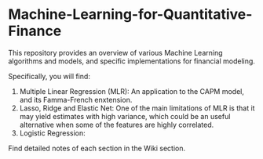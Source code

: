 # Machine-Learning-for-Quantitative-Finance
This repository provides an overview of various Machine Learning algorithms and models, and specific implementations for financial modeling.

Specifically, you will find:

1. Multiple Linear Regression (MLR): An application to the CAPM model, and its Famma-French enxtension.
2. Lasso, Ridge and Elastic Net: One of the main limitations of MLR is that it may yield estimates with high variance, which could be an useful alternative when some of the features are highly correlated. 
3. Logistic Regression:

Find detailed notes of each section in the Wiki section.
